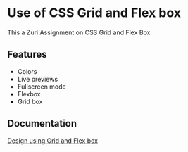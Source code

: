 
# Use of CSS Grid and Flex box

This a Zuri Assignment on CSS Grid and Flex Box


## Features

- Colors
- Live previews
- Fullscreen mode
- Flexbox
- Grid box


## Documentation

[Design using Grid and Flex box](https://replit.com/@Uchennah/WK4-Assignment#index.html)

